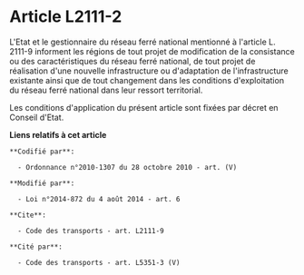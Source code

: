 # Article L2111-2

L'Etat et       le gestionnaire du réseau ferré national mentionné à l'article L. 2111-9 informent les régions de tout projet
de modification de la consistance ou des caractéristiques du réseau ferré national, de tout projet de réalisation d'une
nouvelle infrastructure ou d'adaptation de l'infrastructure existante ainsi que de tout changement dans les conditions
d'exploitation du réseau ferré national dans leur ressort territorial. 

Les conditions d'application du présent article sont fixées par décret en Conseil d'Etat.

**Liens relatifs à cet article**

	**Codifié par**:

	  - Ordonnance n°2010-1307 du 28 octobre 2010 - art. (V)

	**Modifié par**:

	  - Loi n°2014-872 du 4 août 2014 - art. 6

	**Cite**:

	  - Code des transports - art. L2111-9

	**Cité par**:

	  - Code des transports - art. L5351-3 (V)
